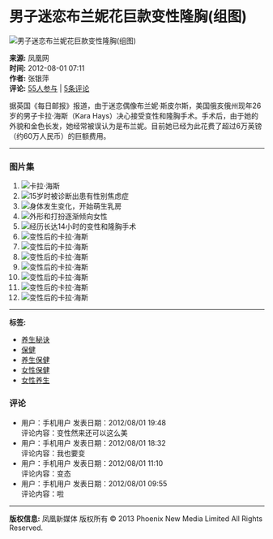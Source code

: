# 男子迷恋布兰妮花巨款变性隆胸(组图)

![男子迷恋布兰妮花巨款变性隆胸(组图)](http://y2.ifengimg.com/f04c9b92453d105f/2012/0801/xes_3b4a2bc44149e37590648bebf3e2b654.jpg)

**来源:** 凤凰网  
**时间:** 2012-08-01 07:11  
**作者:** 张银萍  
**评论:** [55人参与](http://comment.ifeng.com/view.php?chId=7585&docId=16460369&docName=%E7%94%B7%E5%AD%90%E8%BF%B7%E6%81%8B%E5%B8%83%E5%85%B0%E5%A6%AE%E8%8A%B1%E5%B7%A8%E6%AC%BE%E5%8F%98%E6%80%A7%E9%9A%86%E8%83%B8%28%E7%BB%84%E5%9B%BE%29&docUrl=http%3A%2F%2Ffashion.ifeng.com%2Fhealth%2Flongevity%2Fphoto%2Fdetail_2012_08%2F01%2F16460369_0.shtml&skey=f12023) | [5条评论](http://comment.ifeng.com/view.php?chId=7585&docId=16460369&docName=%E7%94%B7%E5%AD%90%E8%BF%B7%E6%81%8B%E5%B8%83%E5%85%B0%E5%A6%AE%E8%8A%B1%E5%B7%A8%E6%AC%BE%E5%8F%98%E6%80%A7%E9%9A%86%E8%83%B8%28%E7%BB%84%E5%9B%BE%29&docUrl=http%3A%2F%2Ffashion.ifeng.com%2Fhealth%2Flongevity%2Fphoto%2Fdetail_2012_08%2F01%2F16460369_0.shtml&skey=f12023)

据英国《每日邮报》报道，由于迷恋偶像布兰妮·斯皮尔斯，美国俄亥俄州现年26岁的男子卡拉·海斯（Kara Hays）决心接受变性和隆胸手术。手术后，由于她的外貌和金色长发，她经常被误认为是布兰妮。目前她已经为此花费了超过6万英镑（约60万人民币）的巨额费用。

---

### 图片集

1. ![卡拉·海斯](http://y0.ifengimg.com/f04c9b92453d105f/2012/0801/xes_a0ee55bee1d9a6cf43927d69d3191c2e.jpg)
2. ![15岁时被诊断出患有性别焦虑症](http://y3.ifengimg.com/f04c9b92453d105f/2012/0801/xes_ae3b8419b47e4b6eb43ce3ff3887fffd.jpg)
3. ![身体发生变化，开始萌生乳房](http://y3.ifengimg.com/f04c9b92453d105f/2012/0801/xes_b5aad3a805a5943e0e9ac012c5c3e99a.jpg)
4. ![外形和打扮逐渐倾向女性](http://y3.ifengimg.com/f04c9b92453d105f/2012/0801/xes_f318a4b185e6f3977e41c9675a79a583.jpg)
5. ![经历长达14小时的变性和隆胸手术](http://y1.ifengimg.com/f04c9b92453d105f/2012/0801/xes_d14d4e7cf840dfd53265bc53a094225a.jpg)
6. ![变性后的卡拉·海斯](http://y1.ifengimg.com/f04c9b92453d105f/2012/0801/xes_aaed2c1f363e223ed5f2c2e0e5a66dd5.jpg)
7. ![变性后的卡拉·海斯](http://y0.ifengimg.com/f04c9b92453d105f/2012/0801/xes_8cf00117c66861c76358b4a22b43f3a2.jpg)
8. ![变性后的卡拉·海斯](http://y1.ifengimg.com/f04c9b92453d105f/2012/0801/xes_ff8215aac74ffd2605c192ad032b2b5a.jpg)
9. ![变性后的卡拉·海斯](http://y2.ifengimg.com/f04c9b92453d105f/2012/0801/xes_52c0bd0d5e8744bea80382534e9e0a76.jpg)
10. ![变性后的卡拉·海斯](http://y1.ifengimg.com/f04c9b92453d105f/2012/0801/xes_e552afb8e6393f1cf3a0aa2502bf00e2.jpg)
11. ![变性后的卡拉·海斯](http://y3.ifengimg.com/f04c9b92453d105f/2012/0801/xes_907c98841fe50e3b30f0c2ada9f6832f.jpg)
12. ![变性后的卡拉·海斯](http://y1.ifengimg.com/f04c9b92453d105f/2012/0801/xes_d0a300ca65381d714ab2e02f70514cf3.jpg)

---

**标签:** 

- [养生秘诀](http://fashion.ifeng.com/health/1047/1/)
- [保健](http://fashion.ifeng.com/health/1048/1/)
- [养生保健](http://fashion.ifeng.com/health/1083/1/)
- [女性保健](http://fashion.ifeng.com/health/1087/1/)
- [女性养生](http://fashion.ifeng.com/health/1072/1/)

### 评论
- 用户：手机用户 发表日期：2012/08/01 19:48  
  评论内容：变性然来还可以这么美  
- 用户：手机用户 发表日期：2012/08/01 18:32  
  评论内容：我也要变  
- 用户：手机用户 发表日期：2012/08/01 11:10  
  评论内容：变态  
- 用户：手机用户 发表日期：2012/08/01 09:55  
  评论内容：啦  

---

**版权信息:** 凤凰新媒体 版权所有 © 2013 Phoenix New Media Limited All Rights Reserved.